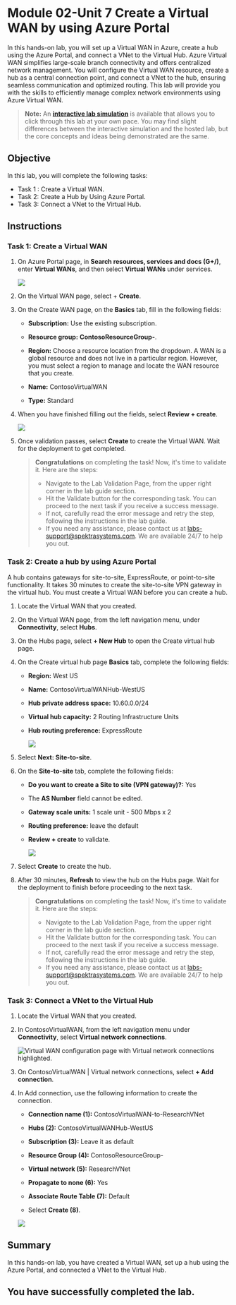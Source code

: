 # Module 02-Unit 7 Create a Virtual WAN by using Azure Portal

In this hands-on lab, you will set up a Virtual WAN in Azure, create a hub using the Azure Portal, and connect a VNet to the Virtual Hub. Azure Virtual WAN simplifies large-scale branch connectivity and offers centralized network management. You will configure the Virtual WAN resource, create a hub as a central connection point, and connect a VNet to the hub, ensuring seamless communication and optimized routing. This lab will provide you with the skills to efficiently manage complex network environments using Azure Virtual WAN.

>**Note:** An **[interactive lab simulation](https://mslabs.cloudguides.com/guides/AZ-700%20Lab%20Simulation%20-%20Create%20a%20virtual%20WAN%20using%20the%20Azure%20portal)** is available that allows you to click through this lab at your own pace. You may find slight differences between the interactive simulation and the hosted lab, but the core concepts and ideas being demonstrated are the same.

## Objective

In this lab, you will complete the following tasks:

+ Task 1 : Create a Virtual WAN.
+ Task 2:  Create a Hub by Using Azure Portal.
+ Task 3: Connect a VNet to the Virtual Hub.



## Instructions

### Task 1: Create a Virtual WAN

1. On Azure Portal page, in **Search resources, services and docs (G+/)**, enter **Virtual WANs**, and then select **Virtual WANs** under services.

   ![](../media/lab2-unit7-image1.png)

1. On the Virtual WAN page, select + **Create**. 

1. On the Create WAN page, on the **Basics** tab, fill in the following fields:

   - **Subscription:** Use the existing subscription.

   - **Resource group:** **ContosoResourceGroup-<inject key="DeploymentID" enableCopy="false"/>**.

   - **Region:** Choose a resource location from the dropdown. A WAN is a global resource and does not live in a particular region. However, you must select a region to manage and locate the WAN resource that you create.

   - **Name:** ContosoVirtualWAN

   - **Type:** Standard

1. When you have finished filling out the fields, select **Review + create**.

     ![](../media/lab2-unit7-image2.png)

1. Once validation passes, select **Create** to create the Virtual WAN. Wait for the deployment to get completed.

   > **Congratulations** on completing the task! Now, it's time to validate it. Here are the steps:
   > - Navigate to the Lab Validation Page, from the upper right corner in the lab guide section.
   > - Hit the Validate button for the corresponding task. You can proceed to the next task if you receive a success message.
   > - If not, carefully read the error message and retry the step, following the instructions in the lab guide.
   > - If you need any assistance, please contact us at labs-support@spektrasystems.com. We are available 24/7 to help you out.

### Task 2: Create a hub by using Azure Portal

A hub contains gateways for site-to-site, ExpressRoute, or point-to-site functionality. It takes 30 minutes to create the site-to-site VPN gateway in the virtual hub. You must create a Virtual WAN before you can create a hub.

1. Locate the Virtual WAN that you created. 
1. On the Virtual WAN page, from the left navigation menu, under **Connectivity**, select **Hubs**.

1. On the Hubs page, select **+ New Hub** to open the Create virtual hub page.
  
1. On the Create virtual hub page **Basics** tab, complete the following fields:
   - **Region:** West US
   
   - **Name:** ContosoVirtualWANHub-WestUS
   
   - **Hub private address space:** 10.60.0.0/24
   - **Virtual hub capacity:** 2 Routing 
   Infrastructure Units
   
   - **Hub routing preference:** ExpressRoute

      ![](../media/lab2-unit7-image3.png)

1. Select **Next: Site-to-site**.

1. On the **Site-to-site** tab, complete the following fields:
   - **Do you want to create a Site to site (VPN gateway)?:** Yes
   
   - The **AS Number** field cannot be edited.
   
   - **Gateway scale units:** 1 scale unit - 500 Mbps x 2
   
   - **Routing preference:** leave the default 
   
   - **Review + create** to validate.

      ![](../media/lab2-unit7-image(4).png)

1. Select **Create** to create the hub. 

1. After 30 minutes, **Refresh** to view the hub on the Hubs page. Wait for the deployment to finish before proceeding to the next task.

   > **Congratulations** on completing the task! Now, it's time to validate it. Here are the steps:
   > - Navigate to the Lab Validation Page, from the upper right corner in the lab guide section.
   > - Hit the Validate button for the corresponding task. You can proceed to the next task if you receive a success message.
   > - If not, carefully read the error message and retry the step, following the instructions in the lab guide.
   > - If you need any assistance, please contact us at labs-support@spektrasystems.com. We are available 24/7 to help you out.

### Task 3: Connect a VNet to the Virtual Hub

1. Locate the Virtual WAN that you created. 

1. In ContosoVirtualWAN, from the left navigation menu under **Connectivity**, select **Virtual network connections**.

   ![Virtual WAN configuration page with Virtual network connections highlighted.](../media/connect-vnet-to-virtual-hub1.png)

1. On ContosoVirtualWAN | Virtual network connections, select **+ Add connection**.

1. In Add connection, use the following information to create the connection.

   - **Connection name (1):** ContosoVirtualWAN-to-ResearchVNet

   - **Hubs (2):** ContosoVirtualWANHub-WestUS

   - **Subscription (3):** Leave it as default

   - **Resource Group (4):** ContosoResourceGroup-<inject key="DeploymentID" enableCopy="false"/>

   - **Virtual network (5):** ResearchVNet

   - **Propagate to none (6):** Yes

   - **Associate Route Table (7):** Default

   - Select **Create (8)**.

   ![](../media/m2-U7-1.png)

## Summary

In this hands-on lab, you have created a Virtual WAN, set up a hub using the Azure Portal, and connected a VNet to the Virtual Hub.

## You have successfully completed the lab.
